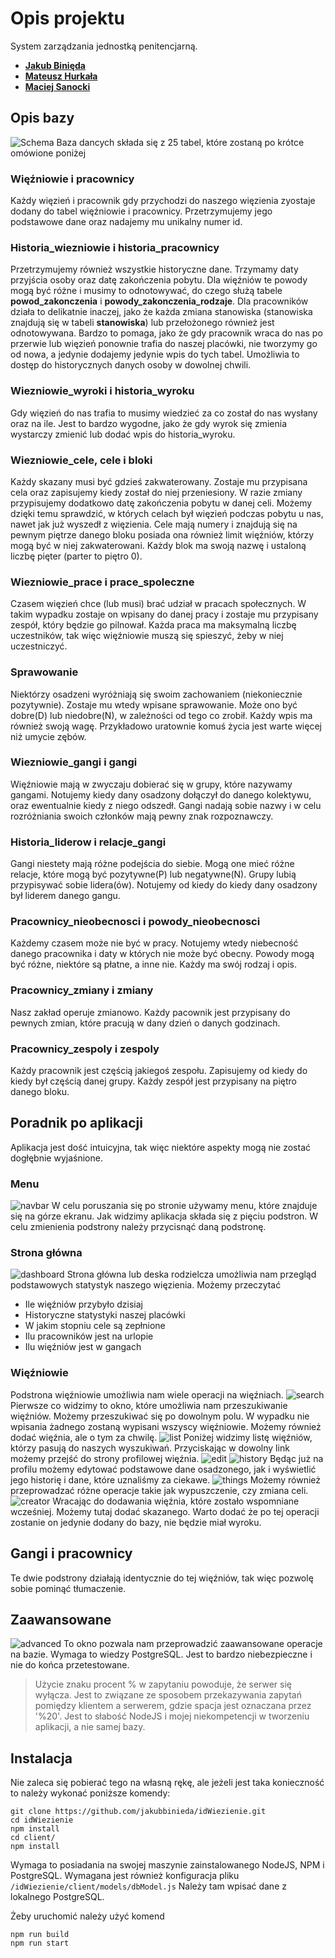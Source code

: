
# Opis projektu
System zarządzania jednostką penitencjarną.

 - **[Jakub Binięda](https://github.com/jakubbinieda)**
 - **[Mateusz Hurkała](https://github.com/prolik123)**
 - **[Maciej Sanocki](https://github.com/msanock)**

## Opis bazy
![Schema](https://github.com/jakubbinieda/idWiezienie/blob/main/images/schema.png?raw=true)
Baza dancych składa się z 25 tabel, które zostaną po krótce omówione poniżej
### Więźniowie i pracownicy
Każdy więzień i pracownik gdy przychodzi do naszego więzienia zyostaje dodany do  tabel więźniowie i pracownicy. Przetrzymujemy jego podstawowe dane oraz nadajemy mu unikalny numer id. 
### Historia_wiezniowie i historia_pracownicy
Przetrzymujemy również wszystkie historyczne dane. Trzymamy daty przyjścia osoby oraz datę zakończenia pobytu. Dla więźniów te powody mogą być różne i musimy to odnotowywać, do czego służą tabele **powod_zakonczenia** i **powody_zakonczenia_rodzaje**. Dla pracowników działa to delikatnie inaczej, jako że każda zmiana stanowiska (stanowiska znajdują się w tabeli **stanowiska**) lub przełożonego również jest odnotowywana. Bardzo to pomaga, jako że gdy pracownik wraca do nas po przerwie lub więzień ponownie trafia do naszej placówki, nie tworzymy go od nowa, a jedynie dodajemy jedynie wpis do tych tabel. Umożliwia to dostęp do historycznych danych osoby w dowolnej chwili.
### Wiezniowie_wyroki i historia_wyroku
Gdy więzień do nas trafia to musimy wiedzieć za co został do nas wysłany oraz na ile. Jest to bardzo wygodne, jako że gdy wyrok się zmienia wystarczy zmienić lub dodać wpis do historia_wyroku. 
### Wiezniowie_cele, cele i bloki
Każdy skazany musi być gdzieś zakwaterowany. Zostaje mu przypisana cela oraz zapisujemy kiedy został do niej przeniesiony. W razie zmiany przypisujemy dodatkowo datę zakończenia pobytu w danej celi. Możemy dzięki temu sprawdzić, w których celach był więzień podczas pobytu u nas, nawet jak już wyszedł z więzienia. Cele mają numery i znajdują się na pewnym piętrze danego bloku posiada ona również limit więźniów, którzy mogą być w niej zakwaterowani. Każdy blok ma swoją nazwę i ustaloną liczbę pięter (parter to piętro 0).
### Wiezniowie_prace i prace_spoleczne
Czasem więzień chce (lub musi) brać udział w pracach społecznych. W takim wypadku zostaje on wpisany do danej pracy i zostaje mu przypisany zespół, który będzie go pilnował. Każda praca ma maksymalną liczbę uczestników, tak więc więźniowie muszą się spieszyć, żeby w niej uczestniczyć.
### Sprawowanie
Niektórzy osadzeni wyróżniają się swoim zachowaniem (niekoniecznie pozytywnie). Zostaje mu wtedy wpisane sprawowanie. Może ono być dobre(D) lub niedobre(N), w zależności od tego co zrobił. Każdy wpis ma również swoją wagę. Przykładowo uratownie komuś życia jest warte więcej niż umycie zębów.
### Wiezniowie_gangi i gangi
 Więźniowie mają w zwyczaju dobierać się w grupy, które nazywamy gangami. Notujemy kiedy dany osadzony dołączył do danego kolektywu, oraz ewentualnie kiedy z niego odszedł. Gangi nadają sobie nazwy i w celu rozróżniania swoich członków mają pewny znak rozpoznawczy. 
### Historia_liderow i relacje_gangi
Gangi niestety mają różne podejścia do siebie. Mogą one mieć różne relacje, które mogą być pozytywne(P) lub negatywne(N). Grupy lubią przypisywać sobie lidera(ów). Notujemy od kiedy do kiedy dany osadzony był liderem danego gangu.
### Pracownicy_nieobecnosci i powody_nieobecnosci
Każdemy czasem może nie być w pracy. Notujemy wtedy niebecność danego pracownika i daty w których nie może być obecny. Powody mogą być różne, niektóre są płatne, a inne nie. Każdy ma swój rodzaj i opis. 
### Pracownicy_zmiany i zmiany
Nasz zakład operuje zmianowo. Każdy pacownik jest przypisany do pewnych zmian, które pracują w dany dzień o danych godzinach.
### Pracownicy_zespoly i zespoly
Każdy pracownik jest częścią jakiegoś zespołu. Zapisujemy od kiedy do kiedy był częścią danej grupy. Każdy zespół jest przypisany na piętro danego bloku. 

## Poradnik po aplikacji
Aplikacja jest dość intuicyjna, tak więc niektóre aspekty mogą nie zostać dogłębnie wyjaśnione.
### Menu
![navbar](https://github.com/jakubbinieda/idWiezienie/blob/main/images/navbar.png?raw=true)
W celu poruszania się po stronie używamy menu, które znajduje się na górze ekranu. Jak widzimy aplikacja składa się z pięciu podstron. W celu zmienienia podstrony należy przycisnąć daną podstronę. 
### Strona główna
![dashboard](https://github.com/jakubbinieda/idWiezienie/blob/main/images/dashboard.png?raw=true)
Strona główna lub deska rodzielcza umożliwia nam przegląd podstawowych statystyk naszego więzienia. Możemy przeczytać
 - Ile więźniów przybyło dzisiaj 
 - Historyczne statystyki naszej placówki
 - W jakim stopniu cele są zepłnione
 - Ilu pracowników jest na urlopie
 - Ilu więźniów jest w gangach
### Więźniowie
Podstrona więźniowie umożliwia nam wiele operacji na więźniach.
![search](https://github.com/jakubbinieda/idWiezienie/blob/main/images/prisonerSearch.png?raw=true)
Pierwsze co widzimy to okno, które umożliwia nam przeszukiwanie więźniów. Możemy przeszukiwać się po dowolnym polu. W wypadku nie wpisania żadnego zostaną wypisani wszyscy więźniowie. Możemy również dodać więźnia, ale o tym za chwilę.
![list](https://github.com/jakubbinieda/idWiezienie/blob/main/images/prisonerList.png?raw=true)
Poniżej widzimy listę więźniów, którzy pasują do naszych wyszukiwań. Przyciskając w dowolny link możemy przejść do strony profilowej więźnia.
![edit](https://github.com/jakubbinieda/idWiezienie/blob/main/images/prisonerChange.png?raw=true)
![history](https://github.com/jakubbinieda/idWiezienie/blob/main/images/prisonerHistory.png?raw=true) 
Będąc już na profilu możemy edytować podstawowe dane osadzonego, jak i wyświetlić jego historię i dane, które uznaliśmy za ciekawe.
![things](https://github.com/jakubbinieda/idWiezienie/blob/main/images/prisonerThings.png?raw=true)
Możemy również przeprowadzać różne operacje takie jak wypuszczenie, czy zmiana celi.
![creator](https://github.com/jakubbinieda/idWiezienie/blob/main/images/prisonerCreator.png?raw=true)
Wracając do dodawania więźnia, które zostało wspomniane wcześniej. Możemy tutaj dodać skazanego. Warto dodać że po tej operacji zostanie on jedynie dodany do bazy, nie będzie miał wyroku.
## Gangi i pracownicy
Te dwie podstrony działają identycznie do tej więźniów, tak więc pozwolę sobie pominąć tłumaczenie.
## Zaawansowane
![advanced](https://github.com/jakubbinieda/idWiezienie/blob/main/images/advanced.png?raw=true)
To okno pozwala nam przeprowadzić zaawansowane operacje na bazie. Wymaga to wiedzy PostgreSQL. Jest to bardzo niebezpieczne i nie do końca przetestowane. 

> Użycie znaku procent % w zapytaniu powoduje, że serwer się wyłącza. Jest to związane ze sposobem przekazywania zapytań pomiędzy klientem a serwerem, gdzie spacja jest oznaczana przez '%20'. Jest to słabość NodeJS i mojej niekompetencji w tworzeniu aplikacji, a nie samej bazy.

## Instalacja
Nie zaleca się pobierać tego na własną rękę, ale jeżeli jest taka konieczność to należy wykonać poniższe komendy:
```
git clone https://github.com/jakubbinieda/idWiezienie.git
cd idWiezienie
npm install
cd client/
npm install
```

Wymaga to posiadania na swojej maszynie zainstalowanego NodeJS, NPM i PostgreSQL. Wymagana jest również konfiguracja pliku `/idWiezienie/client/models/dbModel.js` Należy tam wpisać dane z lokalnego PostgreSQL.

Żeby uruchomić należy użyć komend
```
npm run build
npm run start
```
